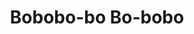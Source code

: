 --- 
title: "Bobobo-bo Bo-bobo"
publishdate: "2019-7-17T16:48:46+02:00"
src: "https://365manga.net/manga/bobobo-bo-bo-bobo"
image: "https://data.365manga.net/images/thumbnails/6965-bobobo-bo-bo-bobo.jpg"
description: "In the year 300X, the entire world is under the tyrannical rule of the Bald Empire, and their ruler, Tsuru Tsurulina IV. His malicious Hair Hunting troop, which ranges from basic soldiers, to block Commanders, and the insidious Big Four, ruthlessly hair hunts innocent bystanders, leaving the people bald and their villages in ruins. Standing against this evil regime is the heroic, but bizarre, rebel, Bobobo-Bo Bo-Bobo, who fights the…"
---